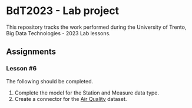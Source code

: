 # BdT2023 - Lab project

This repository tracks the work performed during the University of Trento, Big Data Technologies - 2023 Lab lessons.

## Assignments

### Lesson #6

The following should be completed. 

1. Complete the model for the Station and Measure data type.
2. Create a connector for the [Air Quality](https://opendatahub.com/datasets/traffic/environment/) dataset.
